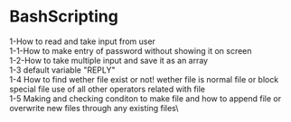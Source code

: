 # BashScripting
1-How to read and take input from user \
    1-1-How to make entry of password without showing it on screen\
    1-2-How to take multiple input and save it as an array\
    1-3 default variable "REPLY" \
    1-4 How to find wether file exist or not! wether file is normal file or block special file use of all other operators related           with file\
    1-5 Making and checking conditon to make file and how to append file or overwrite new files through any existing files\
